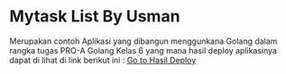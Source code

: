 
# Mytask List By Usman

Merupakan contoh Aplikasi yang dibangun menggunkana Golang dalam rangka tugas PRO-A Golang Kelas 6
yang mana hasil deploy aplikasinya dapat di lihat di link berikut ini :
[Go to Hasil Deploy](https://damp-fortress-61189.herokuapp.com/)
